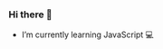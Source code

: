 ### Hi there 👋

<!--
**milenedavid/milenedavid** is a ✨ _special_ ✨ repository because its `README.md` (this file) appears on your GitHub profile.

Here are some ideas to get you started:

- 🌱 I’m currently learning JavaScript 
-->
- I’m currently learning JavaScript 💻
